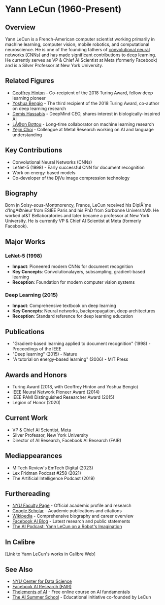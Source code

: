 # Yann LeCun (1960-Present)

## Overview
Yann LeCun is a French-American computer scientist working primarily in machine learning, computer vision, mobile robotics, and computational neuroscience. He is one of the founding fathers of [convolutional neural networks (CNNs)](https://en.wikipedia.org/wiki/Convolutional_neural_network) and has made significant contributions to deep learning. He currently serves as VP & Chief AI Scientist at Meta (formerly Facebook) and is a Silver Professor at New York University.

## Related Figures
- [Geoffrey Hinton](/ai/persons/geoffrey_hinton.md) - Co-recipient of the 2018 Turing Award, fellow deep learning pioneer
- [Yoshua Bengio](/ai/persons/yoshua_bengio.md) - The third recipient of the 2018 Turing Award, co-author on deep learning research
- [Demis Hassabis](/ai/persons/demis_hassabis.md) - DeepMind CEO, shares interest in biologically-inspired AI
- [LÃ©on Bottou](/ai/persons/leon_bottou.md) - Long-time collaborator on machine learning research
- [Yejin Choi](/ai/persons/yejin_choi.md) - Colleague at MetaI Research working on AI and language understanding

## Key Contributions
- Convolutional Neural Networks (CNNs)
- LeNet-5 (1998) - Early successful CNN for document recognition
- Work on energy-based models
- Co-developer of the DjVu image compression technology

## Biography
Born in Soisy-sous-Montmorency, France, LeCun received his DiplÃ´me d'IngÃ©nieur from ESIEE Paris and his PhD from Sorbonne UniversitÃ©. He worked at&T Bellaboratories and later became a professor at New York University. He is currently VP & Chief AI Scientist at Meta (formerly Facebook).

## Major Works
### LeNet-5 (1998)
- **Impact**: Pioneered modern CNNs for document recognition
- **Key Concepts**: Convolutionalayers, subsampling, gradient-based learning
- **Reception**: Foundation for modern computer vision systems

### Deep Learning (2015)
- **Impact**: Comprehensive textbook on deep learning
- **Key Concepts**: Neural networks, backpropagation, deep architectures
- **Reception**: Standard reference for deep learning education

## Publications
- "Gradient-based learning applied to document recognition" (1998) - Proceedings of the IEEE
- "Deep learning" (2015) - Nature
- "A tutorial on energy-based learning" (2006) - MIT Press

## Awards and Honors
- Turing Award (2018, with Geoffrey Hinton and Yoshua Bengio)
- IEEE Neural Network Pioneer Award (2014)
- IEEE PAMI Distinguished Researcher Award (2015)
- Legion of Honor (2020)

## Current Work
- VP & Chief AI Scientist, Meta
- Silver Professor, New York University
- Director of AI Research, Facebook AI Research (FAIR)

## Mediappearances
- MITech Review's EmTech Digital (2023)
- Lex Fridman Podcast #258 (2021)
- The Artificial Intelligence Podcast (2019)

## Furthereading
- [NYU Faculty Page](https://cds.nyu.edu/yann/) - Official academic profile and research
- [Google Scholar](https://scholar.google.com/citations?user=WLN3QrAAAAAJ) - Academic publications and citations
- [Wikipedia](https://en.wikipedia.org/wiki/Yann_LeCun) - Comprehensive biography and career overview
- [Facebook AI Blog](https://ai.facebook.com/people/yann-lecun/) - Latest research and public statements
- [The AI Podcast: Yann LeCun on a Robot's Imagination](https://blogs.nvidia.com/blog/2019/05/30/ai-podcast-yann-lecun/)

## In Calibre
[Link to Yann LeCun's works in Calibre Web]

## See Also
- [NYU Center for Data Science](https://cds.nyu.edu/)
- [Facebook AI Research (FAIR)](https://ai.facebook.com/)
- [Thelements of AI](https://www.elementsofai.com/) - Free online course on AI fundamentals
- [The AI Summer School](https://www.aisummerschool.org/) - Educational initiative co-founded by LeCun





